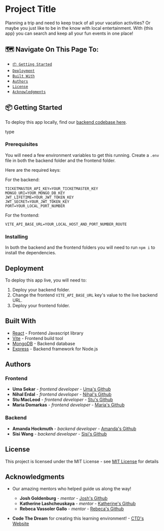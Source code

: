 # Project Title

Planning a trip and need to keep track of all your vacation activities? Or maybe you just like to be in the know with local entertainment. With {this app} you can search and keep all your fun events in one place!

## 🗺️ Navigate On This Page To:

- [<code>📦 Getting Started</code>](#getting-started)
- [<code>Deployment</code>](#deployment)
- [<code>Built With</code>](#built-with)
- [<code>Authors</code>](#authors)
- [<code>License</code>](#license)
- [<code>Acknowledgments</code>](#acknowledgments)

## 📦 Getting Started

To deploy this app locally, find our [backend codebase here](https://github.com/Code-the-Dream-School/hh-team1-back).

type

### Prerequisites

You will need a few environment variables to get this running. Create a `.env` file in both the backend folder and the frontend folder.

Here are the required keys:

For the backend:

```
TICKETMASTER_API_KEY=YOUR_TICKETMASTER_KEY
MONGO_URI=YOUR_MONGO_DB_KEY
JWT_LIFETIME=YOUR_JWT_TOKEN_KEY
JWT_SECRET=YOUR_JWT_TOKEN_KEY
PORT=YOUR_LOCAL_PORT_NUMBER
```

For the frontend:

```
VITE_API_BASE_URL=YOUR_LOCAL_HOST_AND_PORT_NUMBER_ROUTE
```

### Installing

In both the backend and the frontend folders you will need to run `npm i` to install the dependencies.

## Deployment

To deploy this app live, you will need to:

1. Deploy your backend folder.
2. Change the frontend `VITE_API_BASE_URL` key's value to the live backend URL.
3. Deploy your frontend folder.

## Built With

- [React](https://www.react.dev/) - Frontend Javascript library
- [Vite](https://www.vite.dev/) - Frontend build tool
- [MongoDB](https://www.mongodb.com/) - Backend database
- [Express](https://www.express.js.com/) - Backend framework for Node.js

## Authors

### Frontend

- **Uma Sekar** - _frontend developer_ - [Uma's Github](https://github.com/umavenki)
- **Nihal Erdal** - _frontend developer_ - [Nihal's Github](https://github.com/nihalerdal)
- **Stu MacLeod** - _frontend developer_ - [Stu's Github](https://github.com/StuvaScript)
- **Maria Domarkas** - _frontend developer_ - [Maria's Github](https://github.com/tobemari)

### Backend

- **Amanda Hockmuth** - _backend developer_ - [Amanda's Github](https://github.com/AmandaHockmuth)
- **Sisi Wang** - _backend developer_ - [Sisi's Github](https://github.com/Sisi-tech)

## License

This project is licensed under the MIT License - see [MIT License](https://choosealicense.com/licenses/mit/) for details

## Acknowledgments

- Our amazing mentors who helped guide us along the way!

  - **Josh Goldenburg** - _mentor_ - [Josh's Github](https://github.com/jgoldenberg29)
  - **Katherine Lashcheuskaya** - _mentor_ - [Katherine's Github](https://github.com/katsiarynalashcheuskaya)
  - **Rebeca Vassoler Gallo** - _mentor_ - [Rebeca's Github](https://github.com/rebs1203)

- **Code The Dream** for creating this learning environment! - [CTD's Website](https://codethedream.org/about/?gad_source=1&gclid=Cj0KCQiAkJO8BhCGARIsAMkswyhD-TGXrjzFbUD-t93qmowxUl8S1cjXjHtNmaY3OG2AGoiSjUAI9EAaAky0EALw_wcB)

